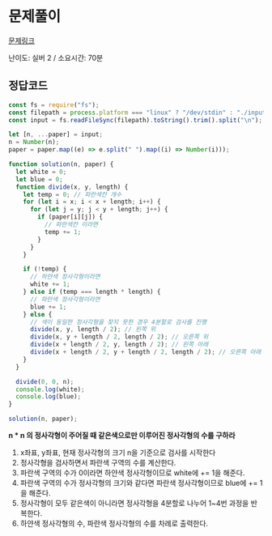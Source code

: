 # 문제풀이

[문제링크](https://www.acmicpc.net/problem/2630)

난이도: 실버 2 / 소요시간: 70분

## 정답코드

```js
const fs = require("fs");
const filepath = process.platform === "linux" ? "/dev/stdin" : "./input.txt";
const input = fs.readFileSync(filepath).toString().trim().split("\n");

let [n, ...paper] = input;
n = Number(n);
paper = paper.map((e) => e.split(" ").map((i) => Number(i)));

function solution(n, paper) {
  let white = 0;
  let blue = 0;
  function divide(x, y, length) {
    let temp = 0; // 파란색칸 개수
    for (let i = x; i < x + length; i++) {
      for (let j = y; j < y + length; j++) {
        if (paper[i][j]) {
          // 파란색칸 이라면
          temp += 1;
        }
      }
    }

    if (!temp) {
      // 하얀색 정사각형이라면
      white += 1;
    } else if (temp === length * length) {
      // 파란색 정사각형이라면
      blue += 1;
    } else {
      // 색이 동일한 정사각형을 찾지 못한 경우 4분할로 검사를 진행
      divide(x, y, length / 2); // 왼쪽 위
      divide(x, y + length / 2, length / 2); // 오른쪽 위
      divide(x + length / 2, y, length / 2); // 왼쪽 아래
      divide(x + length / 2, y + length / 2, length / 2); // 오른쪽 아래
    }
  }

  divide(0, 0, n);
  console.log(white);
  console.log(blue);
}

solution(n, paper);
```

**n \* n 의 정사각형이 주어질 때 같은색으로만 이루어진 정사각형의 수를 구하라**

1. x좌표, y좌표, 현재 정사각형의 크기 n을 기준으로 검사를 시작한다
2. 정사각형을 검사하면서 파란색 구역의 수를 계산한다.
3. 파란색 구역의 수가 0이라면 하얀색 정사각형이므로 white에 += 1을 해준다.
4. 파란색 구역의 수가 정사각형의 크기와 같다면 파란색 정사각형이므로 blue에 += 1을 해준다.
5. 정사각형이 모두 같은색이 아니라면 정사각형을 4분할로 나누어 1~4번 과정을 반복한다.
6. 하얀색 정사각형의 수, 파란색 정사각형의 수를 차례로 출력한다.
